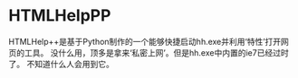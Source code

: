 # HTMLHelpPP
HTMLHelp++是基于Python制作的一个能够快捷启动hh.exe并利用‘特性’打开网页的工具。
没什么用，顶多是拿来‘私密上网’。但是hh.exe中内置的ie7已经过时了。
不知道什么人会用到它。
